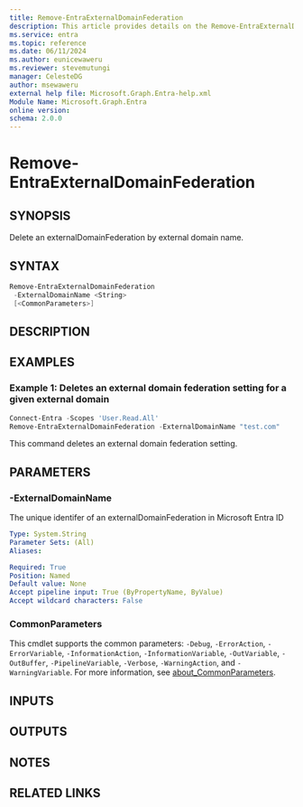 ```yaml
---
title: Remove-EntraExternalDomainFederation
description: This article provides details on the Remove-EntraExternalDomainFederation command.
ms.service: entra
ms.topic: reference
ms.date: 06/11/2024
ms.author: eunicewaweru
ms.reviewer: stevemutungi
manager: CelesteDG
author: msewaweru
external help file: Microsoft.Graph.Entra-help.xml
Module Name: Microsoft.Graph.Entra
online version:
schema: 2.0.0
---
```


# Remove-EntraExternalDomainFederation

## SYNOPSIS

Delete an externalDomainFederation by external domain name.

## SYNTAX

```powershell
Remove-EntraExternalDomainFederation 
 -ExternalDomainName <String> 
 [<CommonParameters>]
```

## DESCRIPTION

## EXAMPLES

### Example 1: Deletes an external domain federation setting for a given external domain

```powershell
Connect-Entra -Scopes 'User.Read.All'
Remove-EntraExternalDomainFederation -ExternalDomainName "test.com"
```

This command deletes an external domain federation setting.

## PARAMETERS

### -ExternalDomainName

The unique identifer of an externalDomainFederation in Microsoft Entra ID

```yaml
Type: System.String
Parameter Sets: (All)
Aliases:

Required: True
Position: Named
Default value: None
Accept pipeline input: True (ByPropertyName, ByValue)
Accept wildcard characters: False
```

### CommonParameters

This cmdlet supports the common parameters: `-Debug`, `-ErrorAction`, `-ErrorVariable`, `-InformationAction`, `-InformationVariable`, `-OutVariable`, `-OutBuffer`, `-PipelineVariable`, `-Verbose`, `-WarningAction`, and `-WarningVariable`. For more information, see [about_CommonParameters](https://go.microsoft.com/fwlink/?LinkID=113216).

## INPUTS

## OUTPUTS

## NOTES

## RELATED LINKS

